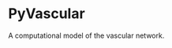 <!-- Copyright (c) 2022  R. Tohid (@rtohid)

Distributed under the Boost Software License, Version 1.0. (See accompanying
file LICENSE_1_0.txt or copy at http://www.boost.org/LICENSE_1_0.txt) -->

# PyVascular
A computational model of the vascular network.